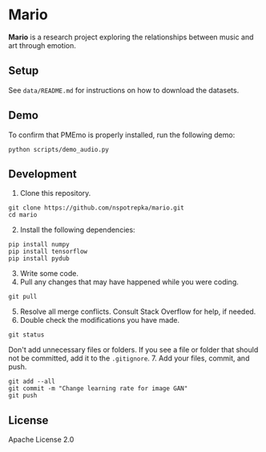 # Mario

**Mario** is a research project exploring the relationships between music and
art through emotion.

## Setup

See `data/README.md` for instructions on how to download the datasets.

## Demo

To confirm that PMEmo is properly installed, run the following demo:
```
python scripts/demo_audio.py
```

## Development

1. Clone this repository.
  ```
  git clone https://github.com/nspotrepka/mario.git
  cd mario
  ```
2. Install the following dependencies:
  ```
  pip install numpy
  pip install tensorflow
  pip install pydub
  ```
3. Write some code.
4. Pull any changes that may have happened while you were coding.
  ```
  git pull
  ```
5. Resolve all merge conflicts. Consult Stack Overflow for help, if needed.
6. Double check the modifications you have made.
  ```
  git status
  ```
  Don't add unnecessary files or folders. If you see a file or folder that
  should not be committed, add it to the `.gitignore`.
7. Add your files, commit, and push.
  ```
  git add --all
  git commit -m "Change learning rate for image GAN"
  git push
  ```

## License

Apache License 2.0
